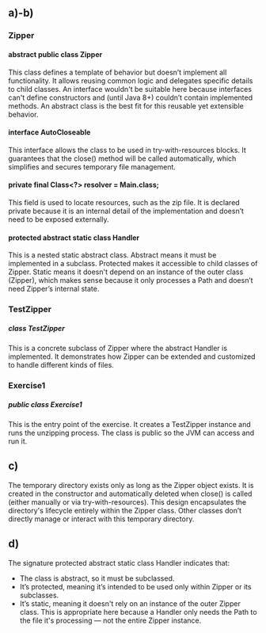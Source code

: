 ## a)-b)
### Zipper
#### abstract public class Zipper
This class defines a template of behavior but doesn’t implement all functionality. It allows reusing common logic and delegates specific details to child classes.
An interface wouldn't be suitable here because interfaces can't define constructors and (until Java 8+) couldn’t contain implemented methods. An abstract class is the best fit for this reusable yet extensible behavior.

#### interface AutoCloseable
This interface allows the class to be used in try-with-resources blocks. It guarantees that the close() method will be called automatically, which simplifies and secures temporary file management.

#### private final Class<?> resolver = Main.class;
This field is used to locate resources, such as the zip file. It is declared private because it is an internal detail of the implementation and doesn’t need to be exposed externally.

#### protected abstract static class Handler
This is a nested static abstract class. Abstract means it must be implemented in a subclass. Protected makes it accessible to child classes of Zipper. Static means it doesn't depend on an instance of the outer class (Zipper), which makes sense because it only processes a Path and doesn’t need Zipper’s internal state.

### TestZipper
##### class TestZipper
This is a concrete subclass of Zipper where the abstract Handler is implemented. It demonstrates how Zipper can be extended and customized to handle different kinds of files.

### Exercise1
##### public class Exercise1
This is the entry point of the exercise. It creates a TestZipper instance and runs the unzipping process. The class is public so the JVM can access and run it.

## c)
The temporary directory exists only as long as the Zipper object exists. It is created in the constructor and automatically deleted when close() is called (either manually or via try-with-resources). This design encapsulates the directory's lifecycle entirely within the Zipper class. Other classes don’t directly manage or interact with this temporary directory.

## d)
The signature protected abstract static class Handler indicates that:
- The class is abstract, so it must be subclassed.
- It’s protected, meaning it’s intended to be used only within Zipper or its subclasses.
- It’s static, meaning it doesn't rely on an instance of the outer Zipper class. This is appropriate here because a Handler only needs the Path to the file it's processing — not the entire Zipper instance.
